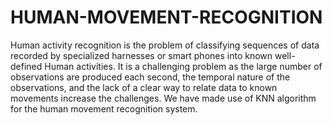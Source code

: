 # HUMAN-MOVEMENT-RECOGNITION
Human activity recognition is the problem of classifying sequences of data recorded by specialized harnesses or smart phones into known well-defined Human activities.  It is a challenging problem as the large number of observations are produced each second, the temporal nature of the observations, and the lack of a clear way to relate data to known movements increase the challenges.
We have made use of KNN algorithm for the human movement recognition system.
